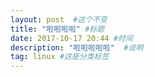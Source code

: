```yaml
---
layout: post  #这个不变
title: "啦啦啦啦" #标题
date: 2017-10-17 20:44 #时间
description: "啦啦啦啦啦"  #说明
tag: linux #这是分类标签
---
```

